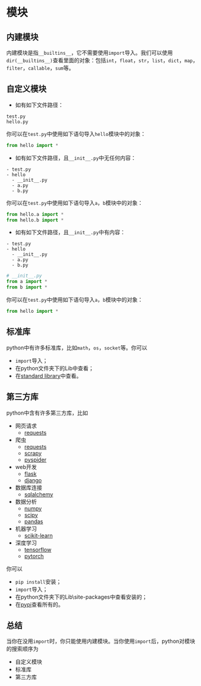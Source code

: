 # 模块

## 内建模块

内建模块是指`__builtins__`，它不需要使用`import`导入。我们可以使用`dir(__builtins__)`查看里面的对象：包括`int`，`float`，`str`，`list`，`dict`，`map`，`filter`，`callable`，`sum`等。

## 自定义模块

- 如有如下文件路径：

```
test.py
hello.py
```

你可以在`test.py`中使用如下语句导入`hello`模块中的对象：

```python
from hello import *
```

- 如有如下文件路径，且`__init__.py`中无任何内容：

```
- test.py
- hello
  - __init__.py
  - a.py
  - b.py
```

你可以在`test.py`中使用如下语句导入`a`，`b`模块中的对象：

```python
from hello.a import *
from hello.b import *
```

- 如有如下文件路径，且`__init__.py`中有内容：

```
- test.py
- hello
  - __init__.py
  - a.py
  - b.py
```

```python
# __init__.py
from a import *
from b import *
```

你可以在`test.py`中使用如下语句导入`a`，`b`模块中的对象：

```python
from hello import *
```

## 标准库

python中有许多标准库，比如`math`，`os`，`socket`等。你可以

- `import`导入；
- 在python文件夹下的Lib中查看；
- 在[standard library](https://docs.python.org/2/library/index.html)中查看。

## 第三方库

python中含有许多第三方库，比如

- 网页请求
  - [requests](https://github.com/requests/requests)
- 爬虫
  - [requests](https://github.com/requests/requests)
  - [scrapy](https://github.com/scrapy/scrapy)
  - [pyspider](https://github.com/binux/pyspider)
- web开发
  - [flask](https://github.com/pallets/flask)
  - [django](https://github.com/django/django)
- 数据库连接
  - [sqlalchemy](https://github.com/zzzeek/sqlalchemy)
- 数据分析
  - [numpy](https://github.com/numpy/numpy)
  - [scipy](https://github.com/scipy/scipy)
  - [pandas](https://github.com/pandas-dev/pandas)
- 机器学习
  - [scikit-learn](https://github.com/scikit-learn/scikit-learn)
- 深度学习
  - [tensorflow](https://github.com/tensorflow/tensorflow)
  - [pytorch](https://github.com/pytorch/pytorch)
  
你可以

- `pip install`安装；
- `import`导入；
- 在python文件夹下的Lib\site-packages中查看安装的；
- 在[pypi](https://pypi.python.org/pypi)查看所有的。

## 总结

当你在没用`import`时，你只能使用内建模块。当你使用`import`后，python对模块的搜索顺序为

- 自定义模块
- 标准库
- 第三方库